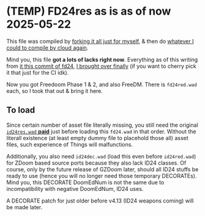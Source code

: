 # (TEMP) FD24res as is as of now 2025-05-22

This file was compiled by [forking it all just for myself](https://github.com/joelwindows7/freedoom), & then do [whatever I could to compile by cloud again](https://github.com/JOELwindows7/freedoom/blob/fd24/.github/workflows/make.yml).

Mind you, this file **got a lots of lacks right now**. Everything as of this writing from [it this commit of fd24](https://github.com/freedoom/freedoom/commit/d80c8e6effecb0d215465c21019dc33f9325bf30), [I brought over finally](https://github.com/JOELwindows7/freedoom/commit/7826184de8f32e2b96dbe6be8c79b53bc1baaed4) (if you want to cherry pick it that just for the CI idk).

Now you got Freedoom Phase 1 & 2, and also FreeDM. There is `fd24red.wad` each, so I took that out & bring it here.

## To load

Since certain number of asset file literally missing, you still need the original [`id24res.wad` **paid**](https://store.steampowered.com/app/2280/DOOM__DOOM_II/) just before loading this `fd24.wad` in that order. Without the literall existence (at least empty dummy file to placehold those all) asset files, such experience of Things will malfunctions.

Additionally, you also need `id24dec.wad` (load this even before `id24red.wad`) for ZDoom based source ports because they also lack ID24 classes. Of course, only by the future release of GZDoom later, should all ID24 stuffs be ready to use (hence you will no longer need those temporary DECORATEs). Mind you, this DECORATE DoomEdNum is not the same due to incompatibility with negative DoomEdNum, ID24 uses. 

A DECORATE patch for just older before v4.13 (ID24 weapons coming) will be made later.